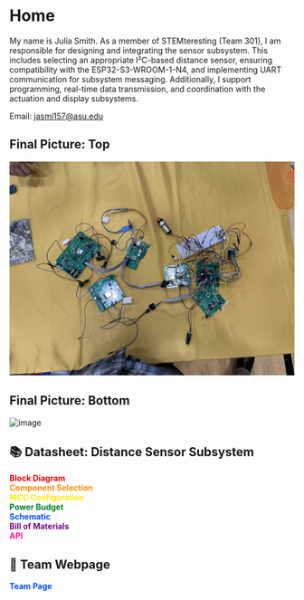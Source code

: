 # Home
My name is Julia Smith. As a member of STEMteresting (Team 301), I am responsible for designing and integrating the sensor subsystem. This includes selecting an appropriate I²C-based distance sensor, ensuring compatibility with the ESP32-S3-WROOM-1-N4, and implementing UART communication for subsystem messaging. Additionally, I support programming, real-time data transmission, and coordination with the actuation and display subsystems. <br>

Email: jasmi157@asu.edu <br>

## Final Picture: Top
![image](https://github.com/juliasmith141414/juliasmith-stemteresting/blob/main/IMG_3495.jpeg)

## Final Picture: Bottom
![image](https://github.com/user-attachments/assets/b93a5eb2-0c0e-4d3e-97b7-bba4aca05144)

## 📚 Datasheet: Distance Sensor Subsystem

<ul style="list-style-type: none; padding-left: 0;">
  <li>
    <a href="https://juliasmith141414.github.io/juliasmith-stemteresting/blockdiagram/" style="color:#e40303; text-decoration: none;"> <strong>Block Diagram</strong></a>
  </li>
  <li>
    <a href="https://juliasmith141414.github.io/juliasmith-stemteresting/componentselection/" style="color:#ff8c00; text-decoration: none;"> <strong>Component Selection</strong></a>
  </li>
  <li>
    <a href="https://juliasmith141414.github.io/juliasmith-stemteresting/mccconfiguration/" style="color:#ffed00; text-decoration: none;"> <strong>MCC Configuration</strong></a>
  </li>
  <li>
    <a href="https://juliasmith141414.github.io/juliasmith-stemteresting/powerbudget/" style="color:#008026; text-decoration: none;"> <strong>Power Budget</strong></a>
  </li>
  <li>
    <a href="https://juliasmith141414.github.io/juliasmith-stemteresting/schematic/" style="color:#004dff; text-decoration: none;"> <strong>Schematic</strong></a>
  </li>
  <li>
    <a href="https://juliasmith141414.github.io/juliasmith-stemteresting/billofmaterials/" style="color:#750787; text-decoration: none;"> <strong>Bill of Materials</strong></a>
  </li>
  <li>
    <a href="https://juliasmith141414.github.io/juliasmith-stemteresting/api/" style="color:#ff1493; text-decoration: none;"> <strong>API</strong></a>
  </li>
</ul>

## 👥 Team Webpage

<ul style="list-style-type: none; padding-left: 0;">
  <li>
    <a href="https://egr314-2025-s-301.github.io/main-page/" style="color:#004dff; text-decoration: none;"> <strong>Team Page</strong></a>
  </li>
</ul>

